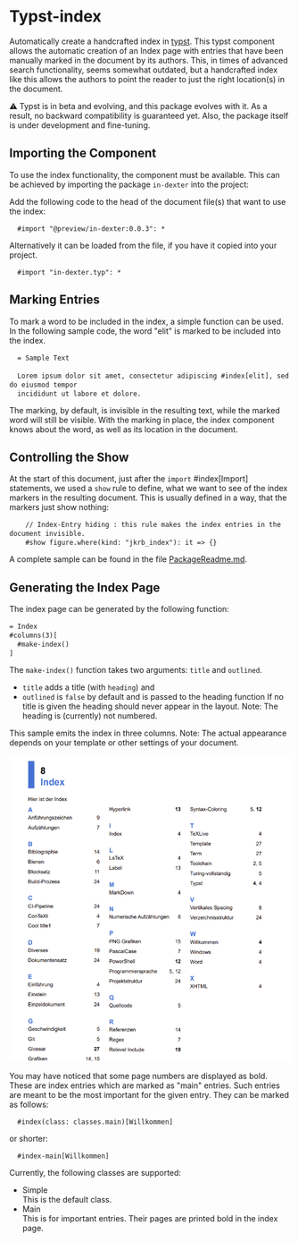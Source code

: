 # Typst-index

Automatically create a handcrafted index in [typst](https://typst.app/). This typst
component allows the automatic creation of an Index page with entries that have been
manually marked in the document by its authors. This, in times of advanced search
functionality, seems somewhat outdated, but a handcrafted index like this allows the
authors to point the reader to just the right location(s) in the document.

⚠️ Typst is in beta and evolving, and this package evolves with it. As a result, no
backward compatibility is guaranteed yet. Also, the package itself is under development
and fine-tuning.

## Importing the Component

To use the index functionality, the component must be available. This
can be achieved by importing the package `in-dexter` into the project:

Add the following code to the head of the document file(s) 
that want to use the index:

```typ
  #import "@preview/in-dexter:0.0.3": *
```

Alternatively it can be loaded from the file, if you have it copied into your project.

```typ
  #import "in-dexter.typ": *
```


## Marking Entries

To mark a word to be included in the index, a simple function can be used. In the
following sample code, the word "elit" is marked to be included into the index.

```typ
  = Sample Text

  Lorem ipsum dolor sit amet, consectetur adipiscing #index[elit], sed do eiusmod tempor
  incididunt ut labore et dolore.
```

The marking, by default, is invisible in the resulting text, while the marked word will
still be visible. With the marking in place, the index component knows about the word, as
well as its location in the document.

## Controlling the Show

At the start of this document, just after the `import` #index[Import] statements, we used
a `show` rule to define, what we want to see of the index markers in the resulting
document. This is usually defined in a way, that the markers just show nothing:

```typ
    // Index-Entry hiding : this rule makes the index entries in the document invisible.
    #show figure.where(kind: "jkrb_index"): it => {}
```

A complete sample can be found in the file [PackageReadme.md](./PackageReadme.md).

## Generating the Index Page

The index page can be generated by the following function:

```typ
= Index
#columns(3)[
  #make-index()
]
```

The `make-index()` function takes two arguments: `title` and `outlined`.
- `title` adds a title (with `heading`) and
- `outlined` is `false` by default and is passed to the heading function
If no title is given the heading should never appear in the layout.
Note: The heading is (currently) not numbered.

This sample emits the index in three columns.
Note: The actual appearance depends on your template or other settings of your document.

![Index page](./Global/Pics/SampleIndex.png)

You may have noticed that some page numbers are displayed as bold. These are index entries which are marked as "main" entries. Such entries are meant to be the most important for the given entry. They can be marked as follows:

```typ
  #index(class: classes.main)[Willkommen]
```

or shorter:

```typ
  #index-main[Willkommen]
```

Currently, the following classes are supported:

- Simple\
  This is the default class.
- Main\
  This is for important entries. Their pages are printed bold in the index page.
